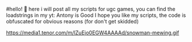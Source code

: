#hello! 👋
here i will post all my scripts for ugc games, you can find the loadstrings in my yt: Antony is Good
I hope you like my scripts, the code is obfuscated for obvious reasons (for don't get skidded)

https://media1.tenor.com/m/lZuEjo0EGW4AAAAd/snowman-mewing.gif
